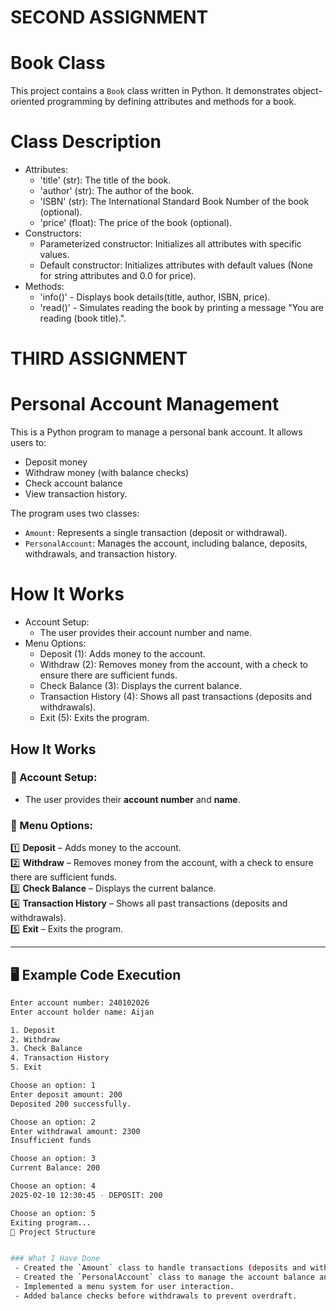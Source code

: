 # SECOND ASSIGNMENT 
# Book Class 
This project contains a `Book` class written in Python. It demonstrates object-oriented programming by defining attributes and methods for a book.
# Class Description  
 - Attributes:
   - 'title' (str): The title of the book.
   - 'author' (str): The author of the book.
   - 'ISBN' (str): The International Standard Book Number of the book (optional).
   - 'price' (float): The price of the book (optional).
 - Constructors:
   - Parameterized constructor: Initializes all attributes with specific values.
   - Default constructor: Initializes attributes with default values (None for string attributes and 0.0 for price).
 - Methods:  
   - 'info()' - Displays book details(title, author, ISBN, price).  
   - 'read()' - Simulates reading the book by printing a message "You are reading (book title).". 

# THIRD ASSIGNMENT
# Personal Account Management
This is a Python program to manage a personal bank account. It allows users to:
 - Deposit money
 - Withdraw money (with balance checks)
 - Check account balance
 - View transaction history.

The program uses two classes:
 - `Amount`: Represents a single transaction (deposit or withdrawal).
 - `PersonalAccount`: Manages the account, including balance, deposits, withdrawals, and transaction history.
# How It Works
 - Account Setup:
   - The user provides their account number and name.
 - Menu Options:
   - Deposit (1): Adds money to the account.
   - Withdraw (2): Removes money from the account, with a check to ensure there are sufficient funds.
   - Check Balance (3): Displays the current balance.
   - Transaction History (4): Shows all past transactions (deposits and withdrawals).
   - Exit (5): Exits the program.
##  How It Works  
### 🔹 Account Setup:  
- The user provides their **account number** and **name**.  
### 🔹 Menu Options:  
1️⃣ **Deposit** – Adds money to the account.  
2️⃣ **Withdraw** – Removes money from the account, with a check to ensure there are sufficient funds.  
3️⃣ **Check Balance** – Displays the current balance.  
4️⃣ **Transaction History** – Shows all past transactions (deposits and withdrawals).  
5️⃣ **Exit** – Exits the program.  

---

## 🖥 Example Code Execution  

```bash
Enter account number: 240102026  
Enter account holder name: Aijan  

1. Deposit  
2. Withdraw  
3. Check Balance  
4. Transaction History  
5. Exit  

Choose an option: 1  
Enter deposit amount: 200  
Deposited 200 successfully.  

Choose an option: 2  
Enter withdrawal amount: 2300  
Insufficient funds

Choose an option: 3  
Current Balance: 200  

Choose an option: 4  
2025-02-10 12:30:45 - DEPOSIT: 200  

Choose an option: 5  
Exiting program...  
📂 Project Structure


### What I Have Done
 - Created the `Amount` class to handle transactions (deposits and withdrawals).
 - Created the `PersonalAccount` class to manage the account balance and transaction history.
 - Implemented a menu system for user interaction.
 - Added balance checks before withdrawals to prevent overdraft.
